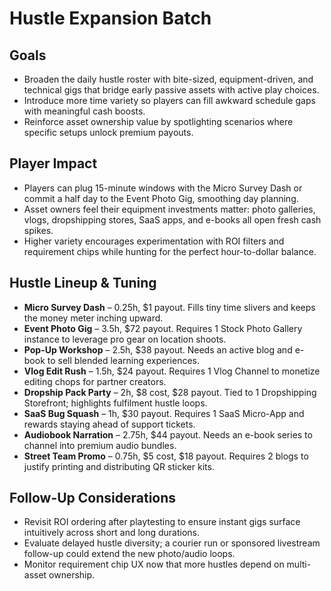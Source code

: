 # Hustle Expansion Batch

## Goals
- Broaden the daily hustle roster with bite-sized, equipment-driven, and technical gigs that bridge early passive assets with active play choices.
- Introduce more time variety so players can fill awkward schedule gaps with meaningful cash boosts.
- Reinforce asset ownership value by spotlighting scenarios where specific setups unlock premium payouts.

## Player Impact
- Players can plug 15-minute windows with the Micro Survey Dash or commit a half day to the Event Photo Gig, smoothing day planning.
- Asset owners feel their equipment investments matter: photo galleries, vlogs, dropshipping stores, SaaS apps, and e-books all open fresh cash spikes.
- Higher variety encourages experimentation with ROI filters and requirement chips while hunting for the perfect hour-to-dollar balance.

## Hustle Lineup & Tuning
- **Micro Survey Dash** – 0.25h, $1 payout. Fills tiny time slivers and keeps the money meter inching upward.
- **Event Photo Gig** – 3.5h, $72 payout. Requires 1 Stock Photo Gallery instance to leverage pro gear on location shoots.
- **Pop-Up Workshop** – 2.5h, $38 payout. Needs an active blog and e-book to sell blended learning experiences.
- **Vlog Edit Rush** – 1.5h, $24 payout. Requires 1 Vlog Channel to monetize editing chops for partner creators.
- **Dropship Pack Party** – 2h, $8 cost, $28 payout. Tied to 1 Dropshipping Storefront; highlights fulfilment hustle loops.
- **SaaS Bug Squash** – 1h, $30 payout. Requires 1 SaaS Micro-App and rewards staying ahead of support tickets.
- **Audiobook Narration** – 2.75h, $44 payout. Needs an e-book series to channel into premium audio bundles.
- **Street Team Promo** – 0.75h, $5 cost, $18 payout. Requires 2 blogs to justify printing and distributing QR sticker kits.

## Follow-Up Considerations
- Revisit ROI ordering after playtesting to ensure instant gigs surface intuitively across short and long durations.
- Evaluate delayed hustle diversity; a courier run or sponsored livestream follow-up could extend the new photo/audio loops.
- Monitor requirement chip UX now that more hustles depend on multi-asset ownership.
